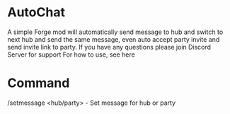 # AutoChat
A simple Forge mod will automatically send message to hub and switch to next hub and send the same message, even auto accept party invite and send invite link to party. If you have any questions please join Discord Server for support For how to use, see here

# Command
/setmessage <hub/party> <message> - Set message for hub or party